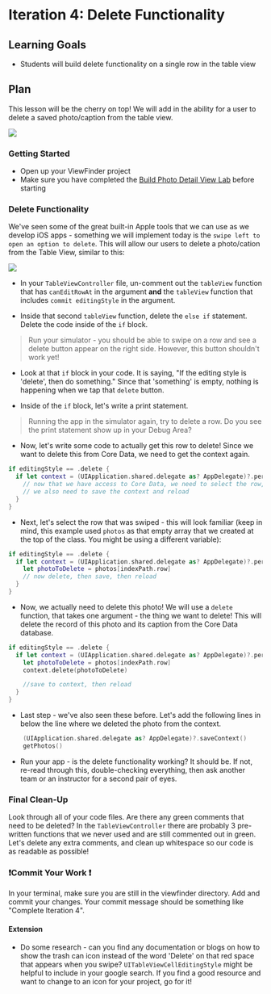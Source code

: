 # Iteration 4: Delete Functionality

## Learning Goals

* Students will build delete functionality on a single row in the table view

## Plan

This lesson will be the cherry on top! We will add in the ability for a user to delete a saved photo/caption from the table view.

<img class="extra-small" src="{{ site.url }}/swift-ios/projects/viewfinder/assets/complete-i4.gif">

### Getting Started

* Open up your ViewFinder project
* Make sure you have completed the [Build Photo Detail View Lab](https://github.com/turingschool-projects/kwk-level3-swift/blob/master/sessions/build_photo_detail_view.markdown) before starting

### Delete Functionality

We've seen some of the great built-in Apple tools that we can use as we develop iOS apps - something we will implement today is the `swipe left to open an option to delete`. This will allow our users to delete a photo/cation from the Table View, similar to this:

<img class="small" src="{{ site.url }}/swift-ios/projects/viewfinder/assets/delete-swipe.png">

* In your `TableViewController` file, un-comment out the `tableView` function that has `canEditRowAt` in the argument **and** the `tableView` function that includes `commit editingStyle` in the argument.

* Inside that second `tableView` function, delete the `else if` statement. Delete the code inside of the `if` block.

> Run your simulator - you should be able to swipe on a row and see a delete button appear on the right side. However, this button shouldn't work yet!

* Look at that `if` block in your code. It is saying, "If the editing style is 'delete', then do something." Since that 'something' is empty, nothing is happening when we tap that `delete` button.

* Inside of the `if` block, let's write a print statement.

>Running the app in the simulator again, try to delete a row. Do you see the print statement show up in your Debug Area?

* Now, let's write some code to actually get this row to delete! Since we want to delete this from Core Data, we need to get the context again.  

```swift
if editingStyle == .delete {
  if let context = (UIApplication.shared.delegate as? AppDelegate)?.persistentContainer.viewContext {
    // now that we have access to Core Data, we need to select the row, then delete the photo
    // we also need to save the context and reload
  }
}
```

* Next, let's select the row that was swiped - this will look familiar (keep in mind, this example used `photos` as that empty array that we created at the top of the class. You might be using a different variable):

```swift
if editingStyle == .delete {
  if let context = (UIApplication.shared.delegate as? AppDelegate)?.persistentContainer.viewContext {
    let photoToDelete = photos[indexPath.row]
    // now delete, then save, then reload
  }
}
```

* Now, we actually need to delete this photo! We will use a `delete` function, that takes one argument - the thing we want to delete! This will delete the record of this photo and its caption from the Core Data database.

```swift
if editingStyle == .delete {
  if let context = (UIApplication.shared.delegate as? AppDelegate)?.persistentContainer.viewContext {
    let photoToDelete = photos[indexPath.row]
    context.delete(photoToDelete)

    //save to context, then reload
  }
}
```

* Last step - we've also seen these before. Let's add the following lines in below the line where we deleted the photo from the context.

```swift
    (UIApplication.shared.delegate as? AppDelegate)?.saveContext()
    getPhotos()
```
* Run your app - is the delete functionality working? It should be. If not, re-read through this, double-checking everything, then ask another team or an instructor for a second pair of eyes.

### Final Clean-Up

Look through all of your code files. Are there any green comments that need to be deleted? In the `TableViewController` there are probably 3 pre-written functions that we never used and are still commented out in green. Let's delete any extra comments, and clean up whitespace so our code is as readable as possible!

### ❗️Commit Your Work ❗️

In your terminal, make sure you are still in the viewfinder directory. Add and commit your changes. Your commit message should be something like "Complete Iteration 4".

#### Extension

* Do some research - can you find any documentation or blogs on how to show the trash can icon instead of the word 'Delete' on that red space that appears when you swipe? `UITableViewCellEditingStyle` might be helpful to include in your google search. If you find a good resource and want to change to an icon for your project, go for it!
